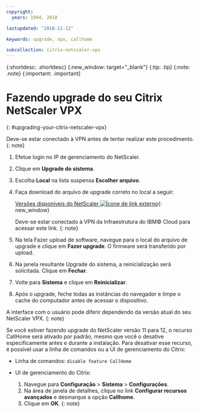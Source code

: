 ```yaml
---
copyright:
  years: 1994, 2018

lastupdated: "2018-11-12"

keywords: upgrade, vpx, callhome

subcollection: citrix-netscaler-vpx
---
```


{:shortdesc: .shortdesc}
{:new_window: target="_blank"}
{:tip: .tip}
{:note: .note}
{:important: .important}

# Fazendo upgrade do seu Citrix NetScaler VPX
{: #upgrading-your-citrix-netscaler-vpx}

Deve-se estar conectado à VPN antes de tentar realizar este procedimento.
{: note}

1. Efetue login no IP de gerenciamento do NetScaler.
2. Clique em **Upgrade do sistema**.
4. Escolha **Local** na lista suspensa **Escolher arquivo**.
4. Faça download do arquivo de upgrade correto no local a seguir:

	[Versões disponíveis do NetScaler ![Ícone de link externo](../../icons/launch-glyph.svg "Ícone de link externo")](http://downloads.softlayer.local/citrix/netscaler/){: new_window}

	Deve-se estar conectado à VPN da Infraestrutura do IBM© Cloud para acessar este link.
  {: note}

5. Na tela Fazer upload de software, navegue para o local do arquivo de upgrade e clique em **Fazer upgrade**. O firmware será transferido por upload.
6. Na janela resultante Upgrade do sistema, a reinicialização será solicitada. Clique em **Fechar**.
7. Volte para **Sistema** e clique em **Reinicializar**.
8. Após o upgrade, feche todas as instâncias do navegador e limpe o cache do computador antes de acessar o dispositivo.


A interface com o usuário pode diferir dependendo da versão atual do seu NetScaler VPX.
{: note}

Se você estiver fazendo upgrade do NetScaler versão 11 para 12, o recurso CallHome será ativado por padrão, mesmo que você o desative especificamente antes e durante a instalação. Para desativar esse recurso, é possível usar a linha de comandos ou a UI de gerenciamento do Citrix:

   * Linha de comandos: `disable feature CallHome`
   * UI de gerenciamento do Citrix:

     1. Navegue para **Configuração** > **Sistema** > **Configurações**.
     2. Na área de janela de detalhes, clique no link **Configurar recursos avançados** e desmarque a opção **Callhome**.
     3. Clique em **OK**.
     {: note}
